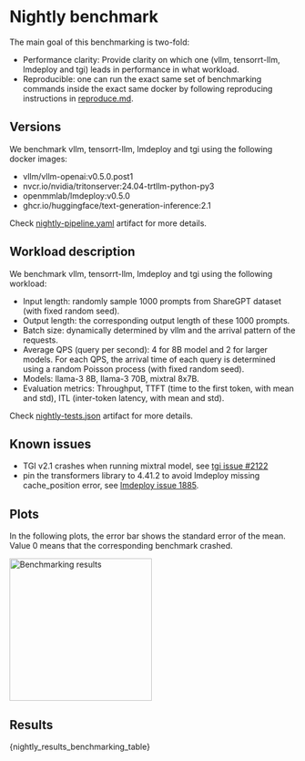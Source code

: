 
# Nightly benchmark

The main goal of this benchmarking is two-fold:
- Performance clarity: Provide clarity on which one (vllm, tensorrt-llm, lmdeploy and tgi) leads in performance in what workload.
- Reproducible: one can run the exact same set of benchmarking commands inside the exact same docker by following reproducing instructions in [reproduce.md]().


## Versions

We benchmark vllm, tensorrt-llm, lmdeploy and tgi using the following docker images:
- vllm/vllm-openai:v0.5.0.post1
- nvcr.io/nvidia/tritonserver:24.04-trtllm-python-py3
- openmmlab/lmdeploy:v0.5.0
- ghcr.io/huggingface/text-generation-inference:2.1

Check <a href="artifact://workspace/build/buildkite/vllm/performance-benchmark/.buildkite/nightly-benchmarks/nightly-pipeline.yaml">nightly-pipeline.yaml</a> artifact for more details.


## Workload description

We benchmark vllm, tensorrt-llm, lmdeploy and tgi using the following workload:

- Input length: randomly sample 1000 prompts from ShareGPT dataset (with fixed random seed).
- Output length: the corresponding output length of these 1000 prompts.
- Batch size: dynamically determined by vllm and the arrival pattern of the requests.
- Average QPS (query per second): 4 for 8B model and 2 for larger models. For each QPS, the arrival time of each query is determined using a random Poisson process (with fixed random seed).
- Models: llama-3 8B, llama-3 70B, mixtral 8x7B.
- Evaluation metrics: Throughput, TTFT (time to the first token, with mean and std), ITL (inter-token latency, with mean and std).

Check <a href="artifact://workspace/build/buildkite/vllm/performance-benchmark/.buildkite/nightly-benchmarks/tests/nightly-tests.json">nightly-tests.json</a> artifact for more details.


## Known issues

- TGI v2.1 crashes when running mixtral model, see [tgi issue #2122](https://github.com/huggingface/text-generation-inference/issues/2122)
- pin the transformers library to 4.41.2 to avoid lmdeploy missing cache_position error, see [lmdeploy issue 1885](https://github.com/InternLM/lmdeploy/issues/1885).



## Plots

In the following plots, the error bar shows the standard error of the mean. Value 0 means that the corresponding benchmark crashed.

<img src="artifact://nightly_results.png" alt="Benchmarking results" height=250 >

## Results

{nightly_results_benchmarking_table}
